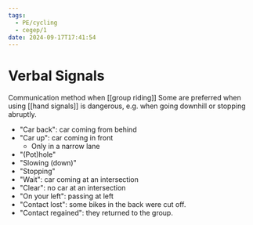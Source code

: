 ```yaml
---
tags:
  - PE/cycling
  - cegep/1
date: 2024-09-17T17:41:54
---
```


# Verbal Signals

Communication method when [[group riding]]
Some are preferred when using [[hand signals]] is dangerous, e.g. when going downhill or stopping abruptly.

- "Car back": car coming from behind
- "Car up": car coming in front
	- Only in a narrow lane
- "(Pot)hole"
- "Slowing (down)"
- "Stopping"
- "Wait": car coming at an intersection
- "Clear": no car at an intersection
- "On your left": passing at left
- "Contact lost": some bikes in the back were cut off.
- "Contact regained": they returned to the group.
